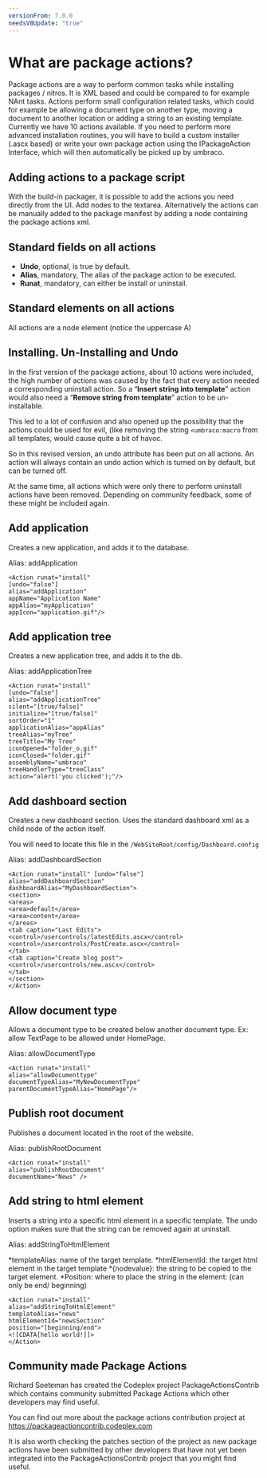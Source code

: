 ```yaml
---
versionFrom: 7.0.0
needsV8Update: "true"
---
```


# What are package actions?

Package actions are a way to perform common tasks while installing packages / nitros. It is XML based and could be compared to for example NAnt tasks. Actions perform small configuration related tasks, which could for example be allowing a document type on another type, moving a document to another location or adding a string to an existing template.
Currently we have 10 actions available. If you need to perform more advanced installation routines, you will have to build a custom installer (.ascx based) or write your own package action using the IPackageAction Interface, which will then automatically be picked up by umbraco.

## Adding actions to a package script

With the build-in packager, it is possible to add the actions you need directly from the UI. Add <Action> nodes to the textarea.
Alternatively the actions can be manually added to the package manifest by adding a <Actions> node containing the package actions xml.

## Standard fields on all actions

- **Undo**, optional, is true by default.
- **Alias**, mandatory, The alias of the package action to be executed.
- **Runat**, mandatory, can either be install or uninstall.

## Standard elements on all actions

All actions are a <Action> node element (notice the uppercase A)

## Installing. Un-Installing and Undo

In the first version of the package actions, about 10 actions were included, the high number of actions was caused by the fact that every action needed a corresponding uninstall action. So a “**Insert string into template**” action would also need a “**Remove string from template**” action to be un-installable.

This led to a lot of confusion and also opened up the possibility that the actions could be used for evil, (like removing the string `<umbraco:macro` from all templates, would cause quite a bit of havoc.

So in this revised version, an undo attribute has been put on all actions. An action will always contain an undo action which is turned on by default, but can be turned off.

At the same time, all actions which were only there to perform uninstall actions have been removed. Depending on community feedback, some of these might be included again.

## Add application

Creates a new application, and adds it to the database.

Alias: addApplication

    <Action runat="install"   
    [undo="false"]   
    alias="addApplication"   
    appName="Application Name"   
    appAlias="myApplication"   
    appIcon="application.gif"/>

## Add application tree

Creates a new application tree, and adds it to the db.

Alias: addApplicationTree

    <Action runat="install"
    [undo="false"]
    alias="addApplicationTree"
    silent="[true/false]"
    initialize="[true/false]"
    sortOrder="1"
    applicationAlias="appAlias"
    treeAlias="myTree"
    treeTitle="My Tree"
    iconOpened="folder_o.gif"
    iconClosed="folder.gif"
    assemblyName="umbraco"
    treeHandlerType="treeClass"
    action="alert('you clicked');"/>

## Add dashboard section

Creates a new dashboard section. Uses the standard dashboard xml as a child node of the action itself.

You will need to locate this file in the `/WebSiteRoot/config/Dashboard.config`

Alias: addDashboardSection

    <Action runat="install" [undo="false"]
    alias="addDashboardSection"
    dashboardAlias="MyDashboardSection">
    <section>
    <areas>
    <area>default</area>
    <area>content</area>
    </areas>
    <tab caption="Last Edits">
    <control>/usercontrols/latestEdits.ascx</control>
    <control>/usercontrols/PostCreate.ascx</control>
    </tab>
    <tab caption="Create blog post">
    <control>/usercontrols/new.ascx</control>
    </tab>
    </section>
    </Action>

## Allow document type

Allows a document type to be created below another document type. Ex: allow TextPage to be allowed under HomePage.

Alias: allowDocumentType

    <Action runat="install"
    alias="allowDocumenttype"
    documentTypeAlias="MyNewDocumentType"
    parentDocumentTypeAlias="HomePage"/>

## Publish root document

Publishes a document located in the root of the website.

Alias: publishRootDocument

    <Action runat="install"
    alias="publishRootDocument"
    documentName="News" />

## Add string to html element

Inserts a string into a specific html element in a specific template. The undo option makes sure that the string can be removed again at uninstall.

Alias: addStringToHtmlElement

*templateAlias: name of the target template.
*htmlElementId: the target html element in the target template
*{nodevalue}: the string to be copied to the target element.
*Position: where to place the string in the element: (can only be end/ beginning)

    <Action runat="install"
    alias="addStringToHtmlElement"
    templateAlias="news"
    htmlElementId="newsSection"
    position="[beginning/end">
    <![CDATA[hello world!]]>
    </Action>

## Community made Package Actions

Richard Soeteman has created the Codeplex project PackageActionsContrib which contains community submitted Package Actions which other developers may find useful.

You can find out more about the package actions contribution project at https://packageactioncontrib.codeplex.com

It is also worth checking the patches section of the project as new package actions have been submitted by other developers that have not yet been integrated into the PackageActionsContrib project that you might find useful.
